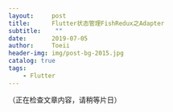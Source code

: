 ```yaml
---
layout:     post
title:      Flutter状态管理FishRedux之Adapter
subtitle:    ""
date:       2019-07-05
author:     Toeii
header-img: img/post-bg-2015.jpg
catalog: true
tags:
    - Flutter
---
```


（正在检查文章内容，请稍等片日）

<!-- ## 前言
Fish Redux 是一个基于 Redux 数据管理的组装式 flutter 应用框架， 它特别适用于构建中大型的复杂应用。
它的特点是配置式组装。 一方面我们将一个大的页面，对视图和数据层层拆解为互相独立的 Component|Adapter，上层负责组装，下层负责实现； 另一方面将 Component|Adapter 拆分为 View，Reducer，Effect 等相互独立的上下文无关函数。
所以它会非常干净，易维护，易协作。
Fish Redux 的灵感主要来自于 Redux， Elm， Dva 这样的优秀框架。而 Fish Redux 站在巨人的肩膀上，将集中，分治，复用，隔离做的更进一步。

## 思考
我为什么要用Fish Redux？

## 集成过程


## 总结 -->



